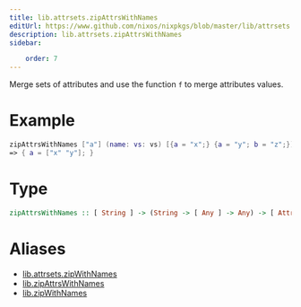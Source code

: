 ```yaml
---
title: lib.attrsets.zipAttrsWithNames
editUrl: https://www.github.com/nixos/nixpkgs/blob/master/lib/attrsets.nix#L879C5
description: lib.attrsets.zipAttrsWithNames
sidebar:

    order: 7
---
```


Merge sets of attributes and use the function `f` to merge attributes
values.

# Example

```nix
zipAttrsWithNames ["a"] (name: vs: vs) [{a = "x";} {a = "y"; b = "z";}]
=> { a = ["x" "y"]; }
```

# Type

```haskell
zipAttrsWithNames :: [ String ] -> (String -> [ Any ] -> Any) -> [ AttrSet ] -> AttrSet
```


# Aliases

- [lib.attrsets.zipWithNames](/reference/libattrsets.zipWithNames)
- [lib.zipAttrsWithNames](/reference/libzipAttrsWithNames)
- [lib.zipWithNames](/reference/libzipWithNames)


